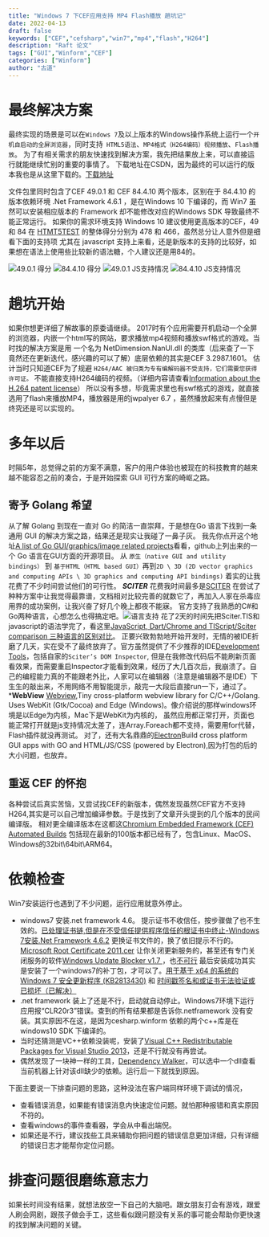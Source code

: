```yaml
---
title: "Windows 7 下CEF应用支持 MP4 Flash播放 趟坑记"
date: 2022-04-13
draft: false
keywords: ["CEF","cefsharp","win7","mp4","flash","H264"]
description: "Raft 论文"
tags: ["GUI","Winform","CEF"]
categories: ["Winform"]
author: "古道" 
---
```

# 最终解决方案
最终实现的场景是可以在`Windows 7`及以上版本的Windows操作系统上运行一个`开机自启动的全屏浏览器`，同时支持` HTML5语法`、`MP4格式（H264编码）视频播放`、`Flash播放`。
为了有相关需求的朋友快速找到解决方案，我先把结果放上来，可以直接运行就能继续忙别的重要的事情了。
下载地址在CSDN，因为最终的可以运行的版本我也是从这里下载的。[下载地址](https://download.csdn.net/download/gudao119/85132859)

文件包里同时包含了CEF 49.0.1 和 CEF 84.4.10 两个版本，区别在于
84.4.10 的版本依赖环境 .Net Framework 4.6.1 ，是在Windows 10 下编译的，而 Win7 虽然可以安装相应版本的 Framework 却不能修改对应的Windows SDK 导致最终不能正常运行。
如果你的需求环境支持 Windows 10 建议使用更高版本的CEF，49 和 84 在 [HTMT5TEST](https://www.html5test.com) 的整体得分分别为 478 和 466，虽然总分让人意外但是细看下面的支持项
尤其在 javascript 支持上来看，还是新版本的支持的比较好，如果想在语法上使用些比较新的语法糖，个人建议还是用84的。

![49.0.1 得分](/post/win7-run-cesharp-winform_files/1.jpg)
![84.4.10 得分](/post/win7-run-cesharp-winform_files/2.jpg)
![49.0.1 JS支持情况](/post/win7-run-cesharp-winform_files/3.jpg)
![84.4.10 JS支持情况](/post/win7-run-cesharp-winform_files/4.jpg)
# 趟坑开始
如果你想更详细了解故事的原委请继续。
2017时有个应用需要开机启动一个全屏的浏览器，内嵌一个html写的网站，要求播放mp4视频和播放swf格式的游戏。当时找的解决方案是用
一个名为 NetDimension.NanUI.dll 的类库（后来查了一下竟然还在更新迭代，感兴趣的可以了解）底层依赖的其实是CEF 3.2987.1601。
估计当时只知道CEF为了规避 `H264/AAC 被归类为专有编解码器不受支持，它们需要您获得许可证。` 不能直接支持H264编码的视频。（详细内容请查看[Information about the H.264 patent license](https://www.fsf.org/licensing/h264-patent-license)）
所以没有多想，毕竟需求里也有swf格式的游戏，就直接选用了flash来播放MP4，播放器是用的jwpalyer 6.7 ，虽然播放起来有点慢但是终究还是可以实现的。
# 多年以后 
时隔5年，总觉得之前的方案不满意，客户的用户体验也被现在的科技教育的越来越不能容忍之前的凑合，于是开始探索 GUI 可行方案的崎岖之路。
## 寄予 Golang 希望 
从了解 Golang 到现在一直对 Go 的简洁一直崇拜，于是想在Go 语言下找到一条通用 GUI 的解决方案之路，结果还是现实让我碰了一鼻子灰。
我先你点开这个地址[A list of Go GUI/graphics/image related projects](https://github.com/go-graphics/go-gui-projects)看看，github上列出来的一个 Go 语言在GUI方面的开源项目。
从 `原生（native GUI and utility bindings）` 到 `基于HTML（HTML based GUI）`再到`2D \ 3D (2D vector graphics and computing APIs \ 3D graphics and computing API bindings)` 着实的让我花费了不少时间尝试他们的可行性。
***SCITER*** 花费我时间最多是[SCITER](https://sciter.com/) 在尝试了种种方案中让我觉得最靠谱，文档相对比较完善的就数它了，再加入人家在杀毒应用界的成功案例，让我兴奋了好几个晚上都夜不能寐。
官方支持了我熟悉的C#和Go两种语言，心想怎么也得搞定吧。![语言支持](/psot/win7-run-cesharp-winform_files/5.jpg)
花了2天的时间先把Sciter.TIS和javascript的语法学完了，看这里[JavaScript, Dart/Chrome and TIScript/Sciter comparison 三种语言的区别对比](https://sciter.com/docs/js-dart-tis.html)。
正要兴致勃勃地开始开发时，无情的被IDE折磨了几天，实在受不了最终放弃了。官方虽然提供了不少推荐的IDE[Development Tools](https://sciter.com/developers/development-tools/)，包括自家的`Sciter’s DOM Inspector`,
但是在我修改代码后不能刷新页面看效果，而需要重启Inspector才能看到效果，经历了大几百次后，我崩溃了。自己的编程能力真的不能跟老外比，人家可以在编辑器（注意是编辑器不是IDE）下生生的敲出来，不用网络不用智能提示，敲完一大段后直接run一下，通过了。
***WebView** [Webview](https://github.com/webview/webview),Tiny cross-platform webview library for C/C++/Golang. Uses WebKit (Gtk/Cocoa) and Edge (Windows)。像介绍说的那样windows环境是以Edge为内核，Mac下是WebKit为内核的，
虽然应用都正常打开，页面也能正常打开就是js支持情况太差了，连Array.Foreach都不支持，需要用for代替，Flash插件就没再测试。
对了，还有大名鼎鼎的[Electron](https://github.com/asticode/go-astilectron)Build cross platform GUI apps with GO and HTML/JS/CSS (powered by Electron),因为打包的后的大小问题，也放弃。
## 重返 CEF 的怀抱
各种尝试后真实苦恼，又尝试找CEF的新版本，偶然发现虽然CEF官方不支持H264,其实是可以自己增加编译参数。于是找到了文章开头提到的几个版本的民间编译版。
相对更全编译版本在这都这[Chromium Embedded Framework (CEF) Automated Builds](https://cef-builds.spotifycdn.com/index.html)
包括现在最新的100版本都已经有了，包含Linux、MacOS、Windows的32bit\64bit\ARM64。
# 依赖检查
Win7安装运行也遇到了不少问题，运行应用就意外停止。
+ windows7 安装.net framework 4.6。
	提示证书不收信任，按步骤做了也不生效的。[已处理证书链,但是在不受信任提供程序信任的根证书中终止-Windows 7安装.Net Framework 4.6.2](https://blog.csdn.net/inchat/article/details/104294302)
	更换证书文件的，换了依旧提示不行的。[Microsoft Root Certificate 2011.cer](https://answers.microsoft.com/en-us/windows/forum/all/microsoft-root-certificate-2011cer/4a6aca92-fa7b-40a2-959d-4c440f3ec91d?auth=1)
	让你关闭更新服务的，甚至还有专门关闭服务的软件[Windows Update Blocker v1.7 ](https://www.sordum.org/downloads/?st-windows-update-blocker)，也[不可行](https://www.hanboshi.com/articles/5063.html)
	最后安装成功其实是安装了一个windows7的补丁包，才可以了。[用于基于 x64 的系统的 Windows 7 安全更新程序 (KB2813430)](https://www.microsoft.com/zh-CN/download/details.aspx?id=39115) 和 [时间戳签名和或证书无法验证或已损坏（已解决）](https://blog.csdn.net/qq_34100267/article/details/117095483)
+ .net framework 装上了还是不行，启动就自动停止。Windows7环境下运行应用报“CLR20r3”错误。查到的所有结果都是告诉你.netframework 没有安装。其实原因不在这，是因为cesharp.winform 依赖的两个c++库是在windows10 SDK 下编译的。
+ 当时还猜测是VC++依赖没装呢，安装了[Visual C++ Redistributable Packages for Visual Studio 2013](https://www.microsoft.com/en-us/download/details.aspx?id=40784)，还是不行就没有再尝试。
+ 偶然发现了一块神一样的工具，[Dependency Walker](https://www.dependencywalker.com/)，可以选中一个dll查看当前机器上针对该dll缺少的依赖。运行后一下就找到原因。

下面主要说一下排查问题的思路，这种没法在客户端同样环境下调试的情况，
+ 查看错误消息，如果能有错误消息内快速定位问题。就怕那种报错和真实原因不符的。
+ 查看windows的事件查看器，学会从中看出端倪。
+ 如果还是不行，建议找些工具来辅助你把问题的错误信息更加详细，只有详细的错误日志才能帮你定位问题。

# 排查问题很磨练意志力
如果长时间没有结果，就想法放空一下自己的大脑吧。跟女朋友打会有游戏，跟爱人刷会网剧，跟孩子做会手工，这些看似跟问题没有关系的事可能会帮助你更快速的找到解决问题的关键。